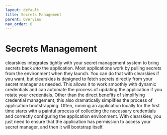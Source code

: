 ```yaml
---
layout: default
title: Secrets Management
parent: Overview
nav_order: 6
---
```


# Secrets Management

clearskies integrates tightly with your secret management system to bring secrets back _into_ the application. Most applications work by pulling secrets from the environment when they launch.  You can do that with clearskies if you want, but clearskies is designed to fetch secrets directly from your secret manager as needed.  This allows it to work smoothly with dynamic credentials and can automate the process of updating the application if you rotate your credentials.  Other than the direct benefits of simplifying credential management, this also dramatically simplifies the process of application bootstrapping.  Often, running an application locally for the first time starts with a painful process of collecting the necessary credentials and correctly configuring the application environment.  With clearskies, you just need to ensure that the application has permission to access your secret manager, and then it will bootstrap itself.
